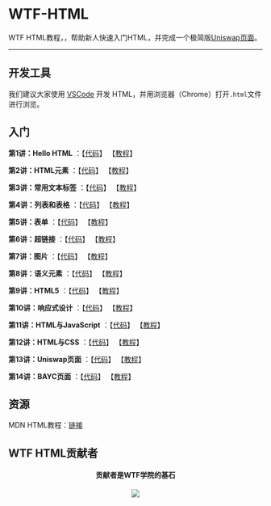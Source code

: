 # WTF-HTML

WTF HTML教程，，帮助新人快速入门HTML，并完成一个极简版[Uniswap页面](https://github.com/WTFAcademy/WTF-HTML/blob/main/09_UniswapHTML/readme.md)。

---

## 开发工具

我们建议大家使用 [VSCode](https://code.visualstudio.com/download) 开发 HTML，并用浏览器（Chrome）打开`.html`文件进行浏览。

## 入门

**第1讲：Hello HTML** ：【[代码](https://github.com/WTFAcademy/WTF-HTML/blob/main/01_HelloHTML)】 【[教程](https://github.com/WTFAcademy/WTF-HTML/blob/main/01_HelloHTML/readme.md)】

**第2讲：HTML元素** ：【[代码](https://github.com/WTFAcademy/WTF-HTML/blob/main/02_Element)】 【[教程](https://github.com/WTFAcademy/WTF-HTML/blob/main/02_Element/readme.md)】

**第3讲：常用文本标签** ：【[代码](https://github.com/WTFAcademy/WTF-HTML/blob/main/03_Text)】 【[教程](https://github.com/WTFAcademy/WTF-HTML/blob/main/03_Text/readme.md)】

**第4讲：列表和表格** ：【[代码](https://github.com/WTFAcademy/WTF-HTML/blob/main/04_List)】 【[教程](https://github.com/WTFAcademy/WTF-HTML/blob/main/04_List/readme.md)】

**第5讲：表单** ：【[代码](https://github.com/WTFAcademy/WTF-HTML/blob/main/05_Form)】 【[教程](https://github.com/WTFAcademy/WTF-HTML/blob/main/05_Form/readme.md)】

**第6讲：超链接** ：【[代码](https://github.com/WTFAcademy/WTF-HTML/blob/main/06_Hyperlink)】 【[教程](https://github.com/WTFAcademy/WTF-HTML/blob/main/06_Hyperlink/readme.md)】

**第7讲：图片** ：【[代码](https://github.com/WTFAcademy/WTF-HTML/blob/main/07_Img)】 【[教程](https://github.com/WTFAcademy/WTF-HTML/blob/main/07_Img/readme.md)】

**第8讲：语义元素** ：【[代码](https://github.com/WTFAcademy/WTF-HTML/blob/main/08_SemanticElements)】 【[教程](https://github.com/WTFAcademy/WTF-HTML/blob/main/08_SemanticElements/readme.md)】

**第9讲：HTML5** ：【[代码](https://github.com/WTFAcademy/WTF-HTML/blob/main/09_HTML5)】 【[教程](https://github.com/WTFAcademy/WTF-HTML/blob/main/09_HTML5/readme.md)】

**第10讲：响应式设计** ：【[代码](https://github.com/WTFAcademy/WTF-HTML/blob/main/10_Responsive)】 【[教程](https://github.com/WTFAcademy/WTF-HTML/blob/main/10_Responsive/readme.md)】

**第11讲：HTML与JavaScript** ：【[代码](https://github.com/WTFAcademy/WTF-HTML/blob/main/11_JavaScript)】 【[教程](https://github.com/WTFAcademy/WTF-HTML/blob/main/11_JavaScript/readme.md)】

**第12讲：HTML与CSS** ：【[代码](https://github.com/WTFAcademy/WTF-HTML/blob/main/12_CSS)】 【[教程](https://github.com/WTFAcademy/WTF-HTML/blob/main/12_CSS/readme.md)】

**第13讲：Uniswap页面** ：【[代码](https://github.com/WTFAcademy/WTF-HTML/blob/main/13_UniswapHTML)】 【[教程](https://github.com/WTFAcademy/WTF-HTML/blob/main/13_UniswapHTML/readme.md)】

**第14讲：BAYC页面** ：【[代码](https://github.com/WTFAcademy/WTF-HTML/blob/main/14_BAYCHTML)】 【[教程](https://github.com/WTFAcademy/WTF-HTML/blob/main/14_BAYCHTML/readme.md)】

## 资源

MDN HTML教程：[链接](https://developer.mozilla.org/zh-CN/docs/Learn/HTML)

## WTF HTML贡献者
<div align="center">
  <h4 align="center">
    贡献者是WTF学院的基石
  </h4>
  <a href="https://github.com/WTFAcademy/WTF-HTML/graphs/contributors">
    <img src="https://contrib.rocks/image?repo=WTFAcademy/WTF-HTML" />
  </a>
</div>
